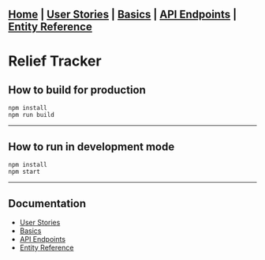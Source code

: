 [Home](/README.md)  |  [User Stories](/user-stories.md)  |  [Basics](/basics.md)  |  [API Endpoints](/api.md)  |  [Entity Reference](/entity-reference.md)
---

# Relief Tracker

## How to build for production

```
npm install
npm run build
```

---

## How to run in development mode

```
npm install
npm start
```

---

## Documentation

- [User Stories](/user-stories.md)
- [Basics](/basics.md)
- [API Endpoints](/api.md)
- [Entity Reference](/entity-reference.md)
